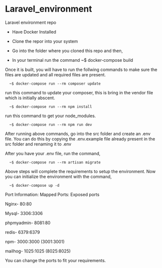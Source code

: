 # Laravel_environment
Laravel environment repo

- Have Docker Installed

- Clone the repor into your system

- Go into the folder where  you cloned this repo and then, 

- In your terminal run the command 
     ~$ docker-compose build
    
Once it is built, you will have to run the follwing commands to make sure the files are updated and all required files are present.
      
      ~$ docker-compose run --rm composer update
            
run this command to update your composer, this is bring in the vendor file which is initially abscent.
      
      ~$ docker-compose run --rm npm install
            
run this command to get your node_modules.
            
      ~$ docker-compose run --rm npm run dev
      
After running above commands, go into the src folder and create an .env file.
You can do this by copying the .env.example file already present in the src folder and renaming it to .env
    
After you have your .env file, run the command,
        
      ~$ docker-compose run --rm artisan migrate
        
Above steps will complete the requirements to setup the environment. Now you can initialize the environment with the command,

      ~$ docker-compose up -d


Port Information:
Mapped Ports: Exposed ports

Nginx-      80:80

Mysql-      3306:3306

phpmyadmin- 8081:80

redis-      6379:6379

npm-        3000:3000 (3001:3001)
            
mailhog-    1025:1025 (8025:8025)
            
You can change the ports to fit your requirements.      
      
